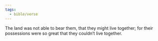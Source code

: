 ```yaml
---
tags:
  - bible/verse
---
```

The land was not able to bear them, that they might live together; for their possessions were so great that they couldn’t live together.
